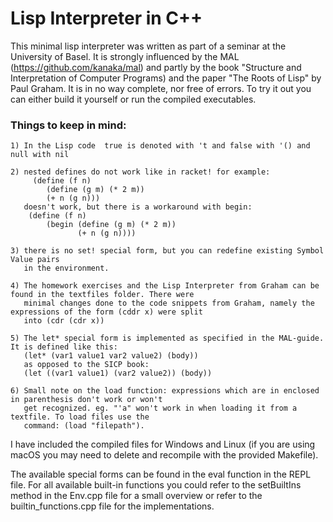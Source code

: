 # Lisp Interpreter in C++
This minimal lisp interpreter was written as part of a seminar at the University of Basel. It is strongly influenced by the MAL (https://github.com/kanaka/mal) and partly by the book "Structure and Interpretation of Computer Programs) and the paper "The Roots of Lisp" by Paul Graham.  It is in no way complete, nor free of errors. To try it out you can either build it yourself or run the compiled executables.

### Things to keep in mind:

    1) In the Lisp code  true is denoted with 't and false with '() and null with nil
    
    2) nested defines do not work like in racket! for example:
         (define (f n)
            (define (g m) (* 2 m))
            (+ n (g n)))
       doesn't work, but there is a workaround with begin:
        (define (f n)
            (begin (define (g m) (* 2 m))
                   (+ n (g n))))
                   
    3) there is no set! special form, but you can redefine existing Symbol Value pairs 
       in the environment.
       
    4) The homework exercises and the Lisp Interpreter from Graham can be found in the textfiles folder. There were 
       minimal changes done to the code snippets from Graham, namely the expressions of the form (cddr x) were split
       into (cdr (cdr x))
       
    5) The let* special form is implemented as specified in the MAL-guide. It is defined like this:
       (let* (var1 value1 var2 value2) (body))
       as opposed to the SICP book:
       (let ((var1 value1) (var2 value2)) (body))
       
    6) Small note on the load function: expressions which are in enclosed in parenthesis don't work or won't 
       get recognized. eg. "'a" won't work in when loading it from a textfile. To load files use the
       command: (load "filepath").    

I have included the compiled files for Windows and Linux (if you are using macOS you may need to delete and recompile
with the provided Makefile).

The available special forms can be found in the eval function in the REPL file. For all available built-in functions
you could refer to the setBuiltIns method in the Env.cpp file for a small overview or refer to the 
builtin_functions.cpp file for the implementations.
